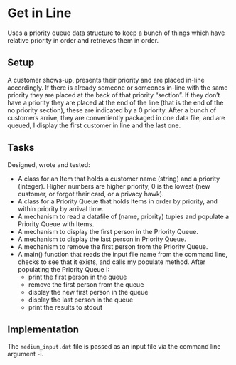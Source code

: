 # Get in Line
Uses a priority queue data structure to keep a bunch of things which have relative priority in order and retrieves them in order. 

## Setup
A customer shows-up, presents their priority and are placed in-line accordingly. If there is already someone or someones in-line with the same priority they are placed at the back of that priority “section”. If they don’t have a priority they are placed at the end of the line (that is the end of the no priority section), these are indicated by a 0 priority. After a bunch of customers arrive, they are conveniently packaged in one data file, and are queued, I display the
first customer in line and the last one.

## Tasks
Designed, wrote and tested:
* A class for an Item that holds a customer name (string) and a priority (integer). Higher numbers are higher priority, 0 is the lowest (new customer, or forgot their card, or a privacy hawk).
* A class for a Priority Queue that holds Items in order by priority, and within priority by arrival time.
* A mechanism to read a datafile of (name, priority) tuples and populate a Priority Queue with Items.
* A mechanism to display the first person in the Priority Queue.
* A mechanism to display the last person in Priority Queue.
* A mechanism to remove the first person from the Priority Queue.
* A main() function that reads the input file name from the command line, checks to see that it exists, and calls my populate method. After populating the Priority Queue I:
    * print the first person in the queue
    * remove the first person from the queue
    * display the new first person in the queue
    * display the last person in the queue
    * print the results to stdout

## Implementation
The `medium_input.dat` file is passed as an input file via the command line argument -i.
